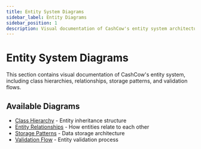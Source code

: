 ```yaml
---
title: Entity System Diagrams
sidebar_label: Entity Diagrams
sidebar_position: 1
description: Visual documentation of CashCow's entity system architecture
---
```


# Entity System Diagrams

This section contains visual documentation of CashCow's entity system, including class hierarchies, relationships, storage patterns, and validation flows.

## Available Diagrams

- [Class Hierarchy](class_hierarchy.md) - Entity inheritance structure
- [Entity Relationships](relationships.md) - How entities relate to each other
- [Storage Patterns](storage_patterns.md) - Data storage architecture
- [Validation Flow](validation_flow.md) - Entity validation process